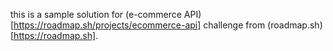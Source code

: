 this is a sample solution for (e-commerce API)[https://roadmap.sh/projects/ecommerce-api] challenge from (roadmap.sh)[https://roadmap.sh].
